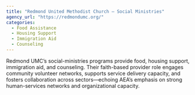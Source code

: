 ```yaml
---
title: "Redmond United Methodist Church – Social Ministries"
agency_url: "https://redmondumc.org/"
categories:
  - Food Assistance
  - Housing Support
  - Immigration Aid
  - Counseling
---
```

Redmond UMC’s social-ministries programs provide food, housing support, immigration aid, and counseling. Their faith-based provider role engages community volunteer networks, supports service delivery capacity, and fosters collaboration across sectors—echoing AEA’s emphasis on strong human-services networks and organizational capacity.
